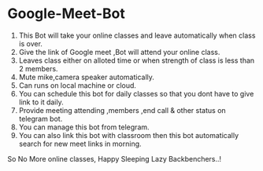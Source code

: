 # Google-Meet-Bot
1) This Bot will take your online classes and leave automatically when class is over.
2) Give the link of Google meet ,Bot will attend your online class.
3) Leaves class either on alloted time or when strength of class is less than 2 members.
4) Mute mike,camera speaker automatically.
5) Can runs on local machine or cloud.
6) You can schedule this bot for daily classes so that you dont have to give link to it daily.
7) Provide meeting attending ,members ,end call & other status on telegram bot.
8) You can manage this bot from telegram.
9) You can also link this bot with classroom then this bot automatically search for new meet links in morning.

So No More online classes, Happy Sleeping Lazy Backbenchers..!
